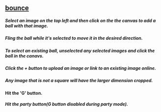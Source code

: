 ## [bounce](https://seegg.github.io/bounce/)
##### Select an image on the top left and then click on the the canvas to add a ball with that image.

##### Fling the ball while it's selected to move it in the desired direction.

##### To select an existing ball, unselected any selected images and click the ball in the canavs.

##### Click the + button to upload an image or link to an existing image online.

##### Any image that is not a square will have the larger dimension cropped.

#### Hit the 'G' button.

##### Hit the party button(G button disabled during party mode).
